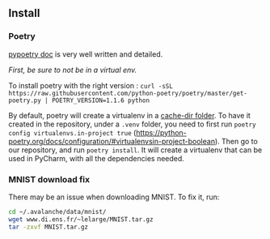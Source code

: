 

## Install 

### Poetry

[pypoetry doc](https://python-poetry.org/) is very well written and detailed.

*First, be sure to not be in a virtual env.*

To install poetry with the right version :
`curl -sSL https://raw.githubusercontent.com/python-poetry/poetry/master/get-poetry.py | POETRY_VERSION=1.1.6 python`

By default, poetry will create a virtualenv in a [cache-dir folder](https://python-poetry.org/docs/configuration/#cache-dir-string). To have it created in the repository, under a `.venv` folder, you need to first run `poetry config virtualenvs.in-project true` (https://python-poetry.org/docs/configuration/#virtualenvsin-project-boolean).
Then go to our repository, and run `poetry install`. It will create a virtualenv that can be used in PyCharm, with all the dependencies needed.

### MNIST download fix

There may be an issue when downloading MNIST. To fix it, run:

```bash
cd ~/.avalanche/data/mnist/
wget www.di.ens.fr/~lelarge/MNIST.tar.gz
tar -zxvf MNIST.tar.gz
```